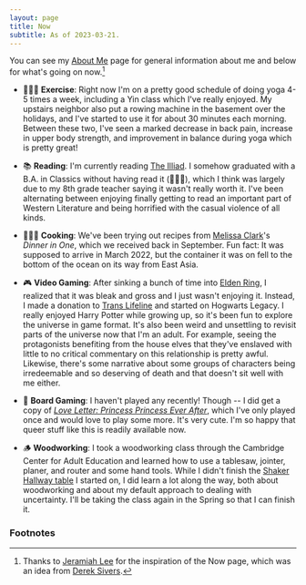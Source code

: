 ```yaml
---
layout: page
title: Now
subtitle: As of 2023-03-21.
---
```


You can see my [About Me](/about-me) page for general information about me and below for what's going on now.[^1]

* 🧘🏼‍♂️ **Exercise**: Right now I'm on a pretty good schedule of doing yoga 4-5 times a week, including a Yin class which I've really enjoyed. My upstairs neighbor also put a rowing machine in the basement over the holidays, and I've started to use it for about 30 minutes each morning. Between these two, I've seen a marked decrease in back pain, increase in upper body strength, and improvement in balance during yoga which is pretty great!

* 📚 **Reading**: I'm currently reading [The Illiad](https://shop.penguin.co.uk/products/the-iliad-by-homer). I somehow graduated with a B.A. in Classics without having read it (🤷🏼‍♂️)️, which I think was largely due to my 8th grade teacher saying it wasn't really worth it. I've been alternating between enjoying finally getting to read an important part of Western Literature and being horrified with the casual violence of all kinds.

* 👨🏼‍🍳 **Cooking**: We've been trying out recipes from [Melissa Clark](https://www.melissaclark.net)'s _Dinner in One_, which we received back in September. Fun fact: It was supposed to arrive in March 2022, but the container it was on fell to the bottom of the ocean on its way from East Asia. 

* 🎮 **Video Gaming**: After sinking a bunch of time into [Elden Ring](https://en.bandainamcoent.eu/elden-ring/elden-ring), I realized that it was bleak and gross and I just wasn't enjoying it. Instead, I made a donation to [Trans Lifeline](https://translifeline.org) and started on Hogwarts Legacy. I really enjoyed Harry Potter while growing up, so it's been fun to explore the universe in game format. It's also been weird and unsettling to revisit parts of the universe now that I'm an adult. For example, seeing the protagonists benefiting from the house elves that they've enslaved with little to no critical commentary on this relationship is pretty awful. Likewise, there's some narrative about some groups of characters being irredeemable and so deserving of death and that doesn't sit well with me either.

* 🎲 **Board Gaming**: I haven't played any recently! Though -- I did get a copy of _[Love Letter: Princess Princess Ever After](https://renegadegamestudios.com/love-letter-princess-princess-ever-after/)_, which I've only played once and would love to play some more. It's very cute. I'm so happy that queer stuff like this is readily available now.

* 🪵 **Woodworking**: I took a woodworking class through the Cambridge Center for Adult Education and learned how to use a tablesaw, jointer, planer, and router and some hand tools. While I didn't finish the [Shaker Hallway table](https://www.rockler.com/shaker-hall-table-plan) I started on, I did learn a lot along the way, both about woodworking and about my default approach to dealing with uncertainty. I'll be taking the class again in the Spring so that I can finish it.

### Footnotes

[^1]: Thanks to [Jeramiah Lee](https://www.jeremiahlee.com/now/) for the inspiration of the Now page, which was an idea from [Derek Sivers](https://nownownow.com/about).